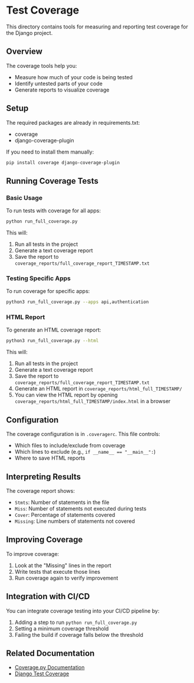 # Test Coverage

This directory contains tools for measuring and reporting test coverage for the Django project.

## Overview

The coverage tools help you:
- Measure how much of your code is being tested
- Identify untested parts of your code
- Generate reports to visualize coverage

## Setup

The required packages are already in requirements.txt:
- coverage
- django-coverage-plugin

If you need to install them manually:
```bash
pip install coverage django-coverage-plugin
```

## Running Coverage Tests

### Basic Usage

To run tests with coverage for all apps:

```bash
python run_full_coverage.py
```

This will:
1. Run all tests in the project
2. Generate a text coverage report
3. Save the report to `coverage_reports/full_coverage_report_TIMESTAMP.txt`

### Testing Specific Apps

To run coverage for specific apps:

```bash
python3 run_full_coverage.py --apps api,authentication
```

### HTML Report

To generate an HTML coverage report:

```bash
python3 run_full_coverage.py --html
```

This will:
1. Run all tests in the project
2. Generate a text coverage report
3. Save the report to `coverage_reports/full_coverage_report_TIMESTAMP.txt`
4. Generate an HTML report in `coverage_reports/html_full_TIMESTAMP/`
5. You can view the HTML report by opening `coverage_reports/html_full_TIMESTAMP/index.html` in a browser

## Configuration

The coverage configuration is in `.coveragerc`. This file controls:
- Which files to include/exclude from coverage
- Which lines to exclude (e.g., `if __name__ == "__main__":`)
- Where to save HTML reports

## Interpreting Results

The coverage report shows:
- `Stmts`: Number of statements in the file
- `Miss`: Number of statements not executed during tests
- `Cover`: Percentage of statements covered
- `Missing`: Line numbers of statements not covered

## Improving Coverage

To improve coverage:
1. Look at the "Missing" lines in the report
2. Write tests that execute those lines
3. Run coverage again to verify improvement

## Integration with CI/CD

You can integrate coverage testing into your CI/CD pipeline by:
1. Adding a step to run `python run_full_coverage.py`
2. Setting a minimum coverage threshold
3. Failing the build if coverage falls below the threshold

## Related Documentation

- [Coverage.py Documentation](https://coverage.readthedocs.io/)
- [Django Test Coverage](https://docs.djangoproject.com/en/5.0/topics/testing/advanced/#integration-with-coverage-py)
